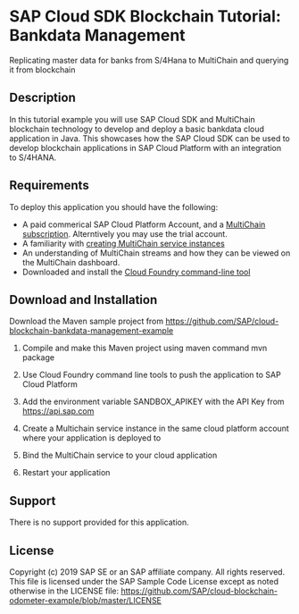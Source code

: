 # SAP Cloud SDK Blockchain Tutorial: Bankdata Management

Replicating master data for banks from S/4Hana to MultiChain and querying it from blockchain

## Description

In this tutorial example you will use SAP Cloud SDK and MultiChain blockchain technology to develop and deploy a basic bankdata cloud application in Java. This showcases how the SAP Cloud SDK can be used to develop blockchain applications in SAP Cloud Platform with an integration to S/4HANA.

## Requirements 

To deploy this application you should have the following:
- A paid commerical SAP Cloud Platform Account, and a [MultiChain subscription](https://github.com/SAP/cloud-blockchain-odometer-example/archive/master.zip). Alterntively you may use the trial account. 
- A familiarity with [creating MultiChain service instances](https://help.sap.com/viewer/15cb4580694c4d119793f0d3e9b8a32b/BLOCKCHAIN/en-US/0183c6479c47427ab6257bd37ab8bee3.html)
- An understanding of MultiChain streams and how they can be viewed on the MultiChain dashboard. 
- Downloaded and install the [Cloud Foundry command-line tool](https://docs.cloudfoundry.org/cf-cli/install-go-cli.html)

## Download and Installation

Download the Maven sample project from https://github.com/SAP/cloud-blockchain-bankdata-management-example

1. Compile and make this Maven project using maven command mvn package

2. Use Cloud Foundry command line tools to push the application to SAP Cloud Platform

3. Add the environment variable SANDBOX_APIKEY with the API Key from https://api.sap.com

4. Create a Multichain service instance in the same cloud platform account where your application is deployed to

5. Bind the MultiChain service to your cloud application

6. Restart your application 

## Support

There is no support provided for this application.

## License

Copyright (c) 2019 SAP SE or an SAP affiliate company. All rights reserved.
This file is licensed under the SAP Sample Code License except as noted otherwise in the LICENSE file: https://github.com/SAP/cloud-blockchain-odometer-example/blob/master/LICENSE
